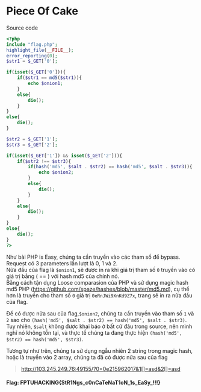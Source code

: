 # Piece Of Cake

Source code
```PHP
<?php 
include "flag.php"; 
highlight_file(__FILE__); 
error_reporting(0); 
$str1 = $_GET['0']; 

if(isset($_GET['0'])){ 
    if($str1 == md5($str1)){ 
        echo $onion1; 
    } 
    else{ 
        die(); 
    } 
} 
else{ 
    die();    
} 

$str2 = $_GET['1']; 
$str3 = $_GET['2']; 

if(isset($_GET['1']) && isset($_GET['2'])){ 
    if($str2 !== $str3){ 
        if(hash('md5', $salt . $str2) == hash('md5', $salt . $str3)){ 
            echo $onion2; 
        } 
        else{ 
            die(); 
        } 
    } 
    else{ 
        die(); 
    } 
} 
else{ 
    die();    
} 
?> 
```

Như bài PHP is Easy, chúng ta cần truyền vào các tham số để bypass.  
Request có 3 parameters lần lượt là 0, 1 và 2.  
Nửa đầu của flag là `$onion1`, sẽ được in ra khi giá trị tham số `0` truyền vào có giá trị bằng ( == ) với hash md5 của chính nó.  
Bằng cách tận dụng Loose comparasion của PHP và sử dụng magic hash md5 PHP (https://github.com/spaze/hashes/blob/master/md5.md), cụ thể hơn là truyền cho tham số `0` giá trị `0eRnJWi9XnKd9Z7x`, trang sẽ in ra nửa đầu của flag.

Để có được nửa sau của flag,`$onion2`, chúng ta cần truyền vào tham số `1` và `2` sao cho `(hash('md5', $salt . $str2) == hash('md5', $salt . $str3)`.
Tuy nhiên, `$salt` không được khai báo ở bất cứ đâu trong source, nên mình nghĩ nó không tồn tại,
và thực tế chúng ta đang thực hiện `(hash('md5', $str2) == hash('md5', $str3)`.

Tương tự như trên, chúng ta sử dụng ngẫu nhiên 2 string trong magic hash, hoặc là truyền vào 2 array, chúng ta đã có được nửa sau của flag  

> http://103.245.249.76:49155/?0=0e215962017&1[]=asd&2[]=asd

#### Flag: FPTUHACKING{StR1Ngs_c0nCaTeNaT1oN_1s_EaSy_!!!}
